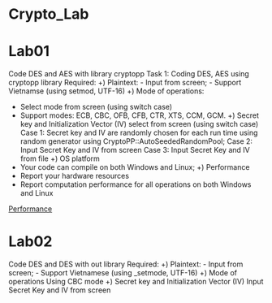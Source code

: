 # Crypto_Lab

# Lab01
Code DES and AES with library cryptopp
Task 1: Coding DES, AES using cryptopp library
Required:
+) Plaintext: 
    - Input from screen;
    - Support Vietnamse (using setmod, UTF-16)
+) Mode of operations:
  - Select mode from screen (using switch case)
  - Support modes:  ECB, CBC, OFB, CFB, CTR, XTS, CCM, GCM.
+) Secret key and Initialization Vector (IV)
   select from screen (using switch case)
  Case 1: Secret key and IV are randomly chosen for each run time using random generator using CryptoPP::AutoSeededRandomPool;
  Case 2: Input Secret Key and IV from screen
  Case 3: Input Secret Key and IV from file
 +) OS platform
  - Your code can compile on both Windows and Linux;
+) Performance
  - Report your hardware resources
  - Report computation performance for all operations on both Windows and Linux 

[Performance](Lab01/README.md)
# Lab02 

Code DES and DES with out library
Required:
+) Plaintext: 
    - Input from screen;
    - Support Vietnamese (using _setmode, UTF-16)
+) Mode of operations
     Using CBC mode
+) Secret key and Initialization Vector (IV)
     Input Secret Key and IV from screen
